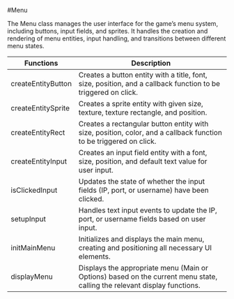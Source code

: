 #Menu

The Menu class manages the user interface for the game’s menu system, including buttons, input fields, and sprites. It handles the creation and rendering of menu entities, input handling, and transitions between different menu states.

| Functions                          | Description                                                                                       |
|-------------------------------------|---------------------------------------------------------------------------------------------------|
| createEntityButton                  | Creates a button entity with a title, font, size, position, and a callback function to be triggered on click. |
| createEntitySprite                  | Creates a sprite entity with given size, texture, texture rectangle, and position.                 |
| createEntityRect                    | Creates a rectangular button entity with size, position, color, and a callback function to be triggered on click. |
| createEntityInput                   | Creates an input field entity with a font, size, position, and default text value for user input.  |
| isClickedInput                      | Updates the state of whether the input fields (IP, port, or username) have been clicked.         |
| setupInput                          | Handles text input events to update the IP, port, or username fields based on user input.         |
| initMainMenu                        | Initializes and displays the main menu, creating and positioning all necessary UI elements.       |
| displayMenu                         | Displays the appropriate menu (Main or Options) based on the current menu state, calling the relevant display functions. |
